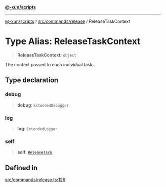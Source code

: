 [**@-xun/scripts**](../../../../README.md)

***

[@-xun/scripts](../../../../README.md) / [src/commands/release](../README.md) / ReleaseTaskContext

# Type Alias: ReleaseTaskContext

> **ReleaseTaskContext**: `object`

The context passed to each individual task.

## Type declaration

### debug

> **debug**: `ExtendedDebugger`

### log

> **log**: `ExtendedLogger`

### self

> **self**: [`ReleaseTask`](ReleaseTask.md)

## Defined in

[src/commands/release.ts:126](https://github.com/Xunnamius/xscripts/blob/12020afea79f1ec674174f8cb4103ac0b46875c5/src/commands/release.ts#L126)
